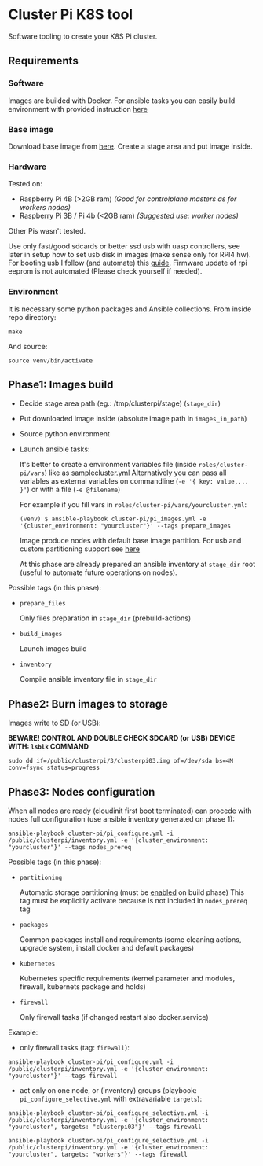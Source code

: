 # Cluster Pi K8S tool
Software tooling to create your K8S Pi cluster.

## Requirements

### Software
  
  Images are builded with Docker. For ansible tasks you can easily build environment with provided instruction [here](#Environment)

### Base image

  Download base image from [here](https://ubuntu.com/download/raspberry-pi/thank-you?version=20.04.3&architecture=server-arm64+raspi).
  Create a stage area and put image inside.

### Hardware
  
  Tested on:
  - Raspberry Pi 4B (>2GB ram) _(Good for controlplane masters as for workers nodes)_
  - Raspberry Pi 3B / Pi 4b (<2GB ram) _(Suggested use: worker nodes)_

  Other Pis wasn't tested.

  Use only fast/good sdcards or better ssd usb with uasp controllers, see later in setup how to set usb disk in images (make sense only for RPI4 hw). For booting usb I follow (and automate) this [guide](https://www.instructables.com/Raspberry-Pi-4-USB-Boot-No-SD-Card/). Firmware update of rpi eeprom is not automated (Please check yourself if needed).
  
### Environment
  
  It is necessary some python packages and Ansible collections. From inside repo directory:
  ```
  make
  ```
  And source:
  ```
  source venv/bin/activate
  ```

## Phase1: Images build
- Decide stage area path (eg.: /tmp/clusterpi/stage) (`stage_dir`)
- Put downloaded image inside (absolute image path in `images_in_path`)
- Source python environment
- Launch ansible tasks:
  
  It's better to create a environment variables file (inside `roles/cluster-pi/vars`) like as [samplecluster.yml](roles/role-clusterpi/vars/samplecluster.yml)
  Alternatively you can pass all variables as external variables on commandline (`-e '{ key: value,... }'`) or with a file (`-e @filename`)
  
  For example if you fill vars in `roles/cluster-pi/vars/yourcluster.yml`:
  ```
  (venv) $ ansible-playbook cluster-pi/pi_images.yml -e '{cluster_environment: "yourcluster"}' --tags prepare_images
  ```
  
  Image produce nodes with default base image partition. For usb and custom partitioning support see [here](./roles/role-clusterpi/README.md#Disk-related-variables)

  At this phase are already prepared an ansible inventory at `stage_dir` root (useful to automate future operations on nodes).

Possible tags (in this phase):
- `prepare_files`
  
  Only files preparation in `stage_dir` (prebuild-actions)

- `build_images`
  
  Launch images build

- `inventory`
  
  Compile ansible inventory file in `stage_dir`

## Phase2: Burn images to storage
Images write to SD (or USB):

**BEWARE! CONTROL AND DOUBLE CHECK SDCARD (or USB) DEVICE WITH: ```lsblk``` COMMAND**

```
sudo dd if=/public/clusterpi/3/clusterpi03.img of=/dev/sda bs=4M conv=fsync status=progress
```

## Phase3: Nodes configuration

When all nodes are ready (cloudinit first boot terminated) can procede with nodes full configuration (use ansible inventory generated on phase 1):
```
ansible-playbook cluster-pi/pi_configure.yml -i /public/clusterpi/inventory.yml -e '{cluster_environment: "yourcluster"}' --tags nodes_prereq
```

Possible tags (in this phase):
- `partitioning`
   
  Automatic storage partitioning (must be [enabled]() on build phase) This tag must be explicitly activate because is not included in `nodes_prereq` tag

- `packages`
   
  Common packages install and requirements (some cleaning actions, upgrade system, install docker and default packages) 

- `kubernetes`
  
  Kubernetes specific requirements (kernel parameter and modules, firewall, kubernets package and holds)
  
- `firewall`
  
  Only firewall tasks (if changed restart also docker.service)

Example: 

- only firewall tasks (tag: `firewall`):

```
ansible-playbook cluster-pi/pi_configure.yml -i /public/clusterpi/inventory.yml -e '{cluster_environment: "yourcluster"}' --tags firewall
```

- act only on one node, or (inventory) groups (playbook: `pi_configure_selective.yml` with extravariable `targets`):
```
ansible-playbook cluster-pi/pi_configure_selective.yml -i /public/clusterpi/inventory.yml -e '{cluster_environment: "yourcluster", targets: "clusterpi03"}' --tags firewall
```
```
ansible-playbook cluster-pi/pi_configure_selective.yml -i /public/clusterpi/inventory.yml -e '{cluster_environment: "yourcluster", targets: "workers"}' --tags firewall
```